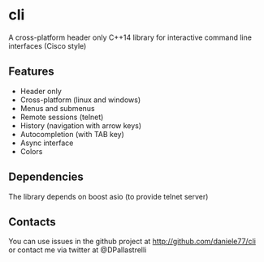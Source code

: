 # cli
A cross-platform header only C++14 library for interactive command line interfaces (Cisco style)

## Features
* Header only
* Cross-platform (linux and windows)
* Menus and submenus
* Remote sessions (telnet)
* History (navigation with arrow keys)
* Autocompletion (with TAB key)
* Async interface
* Colors

## Dependencies
The library depends on boost asio (to provide telnet server)

## Contacts
You can use issues in the github project at http://github.com/daniele77/cli
or contact me via twitter at @DPallastrelli
